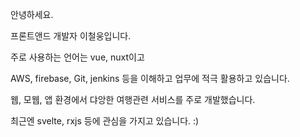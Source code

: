 안녕하세요.

프론트앤드 개발자 이철웅입니다.

주로 사용하는 언어는 vue, nuxt이고

AWS, firebase, Git, jenkins 등을 이해하고 업무에 적극 활용하고 있습니다.

웹, 모웹, 앱 환경에서 댜앙한 여행관련 서비스를 주로 개발했습니다.

최근엔 svelte, rxjs 등에 관심을 가지고 있습니다. :)
